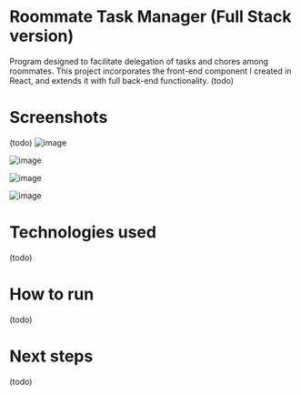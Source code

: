 # Roommate Task Manager (Full Stack version)
Program designed to facilitate delegation of tasks and chores among roommates. This project incorporates the front-end component I created in React, and extends it with full back-end functionality. (todo)

# Screenshots
(todo)
![image](https://github.com/AyazCiplak/fullstack-roommate-task-manager/assets/97311304/0964974d-9f44-41df-b6e0-5c15ac1263e6)

![image](https://github.com/AyazCiplak/fullstack-roommate-task-manager/assets/97311304/b3c2d913-d1b5-4d74-ab92-000606471869)

![image](https://github.com/AyazCiplak/fullstack-roommate-task-manager/assets/97311304/cbc939b1-67fc-4568-a20c-b061ec016d1a)

![image](https://github.com/AyazCiplak/fullstack-roommate-task-manager/assets/97311304/9cd418af-61a6-455b-83d6-43467edd170f)


# Technologies used 
(todo)

# How to run 
(todo)

# Next steps
(todo)
